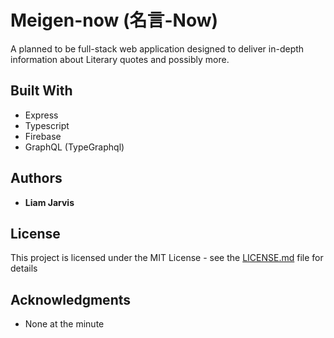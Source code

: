 # Meigen-now (名言-Now)

A planned to be full-stack web application designed to deliver in-depth information about Literary quotes and possibly more.

## Built With

* Express
* Typescript
* Firebase
* GraphQL (TypeGraphql)

## Authors

* **Liam Jarvis**

## License

This project is licensed under the MIT License - see the [LICENSE.md](LICENSE.md) file for details

## Acknowledgments

* None at the minute
